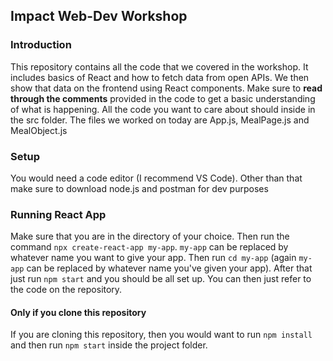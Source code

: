 ## Impact Web-Dev Workshop

### Introduction
This repository contains all the code that we covered in the workshop. It includes basics of React and how to fetch data from open APIs. We then show that data on the frontend using React components. Make sure to **read through the comments** provided in the code to get a basic understanding of what is happening. All the code you want to care about should inside in the src folder. The files we worked on today are App.js, MealPage.js and MealObject.js

### Setup
You would need a code editor (I recommend VS Code). Other than that make sure to download node.js and postman for dev purposes

### Running React App
Make sure that you are in the directory of your choice. Then run the command ```npx create-react-app my-app```. ```my-app``` can be replaced by whatever name you want to give your app. Then run ```cd my-app``` (again ```my-app``` can be replaced by whatever name you've given your app). After that just run ```npm start``` and you should be all set up. You can then just refer to the code on the repository.

#### Only if you clone this repository
If you are cloning this repository, then you would want to run ```npm install``` and then run ```npm start``` inside the project folder.
